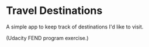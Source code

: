 # Travel Destinations

A simple app to keep track of destinations I'd like to visit.

(Udacity FEND program exercise.)
